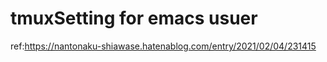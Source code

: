 # tmuxSetting for emacs usuer

ref:https://nantonaku-shiawase.hatenablog.com/entry/2021/02/04/231415
